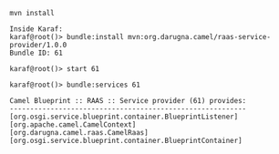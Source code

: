 


    mvn install
    
    Inside Karaf:
    karaf@root()> bundle:install mvn:org.darugna.camel/raas-service-provider/1.0.0
    Bundle ID: 61
    
    karaf@root()> start 61
    
    karaf@root()> bundle:services 61

    Camel Blueprint :: RAAS :: Service provider (61) provides:
    ----------------------------------------------------------
    [org.osgi.service.blueprint.container.BlueprintListener]
    [org.apache.camel.CamelContext]
    [org.darugna.camel.raas.CamelRaas]
    [org.osgi.service.blueprint.container.BlueprintContainer]